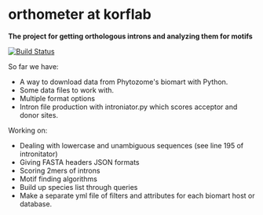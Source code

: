 # orthometer at korflab
**The project for getting orthologous introns and analyzing them for motifs**

[![Build Status](https://travis-ci.org/DarthGecko/orthometer.svg?branch=master)](https://travis-ci.org/DarthGecko/orthometer)

So far we have:
* A way to download data from Phytozome's biomart with Python.
* Some data files to work with.
* Multiple format options
* Intron file production with introniator.py which scores acceptor and donor sites.

Working on:
* Dealing with lowercase and unambiguous sequences (see line 195 of intronitator)
* Giving FASTA headers JSON formats
* Scoring 2mers of introns
* Motif finding algorithms
* Build up species list through queries
* Make a separate yml file of filters and attributes for each biomart host or database.

